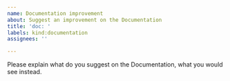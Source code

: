 ```yaml
---
name: Documentation improvement
about: Suggest an improvement on the Documentation
title: 'doc: '
labels: kind:documentation
assignees: ''

---
```


Please explain what do you suggest on the Documentation, what you would see instead.
